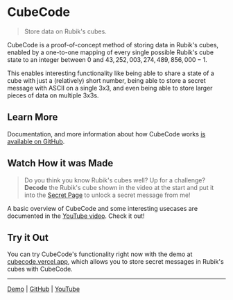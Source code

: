 # CubeCode

> Store data on Rubik's cubes.

CubeCode is a proof-of-concept method of storing data in Rubik's cubes, enabled by a one-to-one mapping of every single possible Rubik's cube state to an integer between $0$ and $43,252,003,274,489,856,000 - 1$.

This enables interesting functionality like being able to share a state of a cube with just a (relatively) short number, being able to store a secret message with ASCII on a single 3x3, and even being able to store larger pieces of data on multiple 3x3s.

## Learn More

Documentation, and more information about how CubeCode works [is available on GitHub](https://github.com/evanzhoudev/cubecode).

## Watch How it was Made

> Do you think you know Rubik's cubes well? Up for a challenge? **Decode** the Rubik's cube shown in the video at the start and put it into the [Secret Page](https://cubecode.vercel.app/secret) to unlock a secret message from me!

A basic overview of CubeCode and some interesting usecases are documented in the [YouTube video](https://www.youtube.com/watch?v=l9ZStTs914k). Check it out!

## Try it Out

You can try CubeCode's functionality right now with the demo at [cubecode.vercel.app](https://cubecode.vercel.app), which allows you to store secret messages in Rubik's cubes with CubeCode.

---

[Demo](https://cubecode.vercel.app) | [GitHub](https://github.com/evanzhoudev/cubecode) | [YouTube](https://www.youtube.com/watch?v=l9ZStTs914k)
